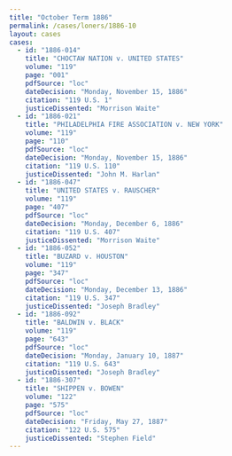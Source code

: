 ```yaml
---
title: "October Term 1886"
permalink: /cases/loners/1886-10
layout: cases
cases:
  - id: "1886-014"
    title: "CHOCTAW NATION v. UNITED STATES"
    volume: "119"
    page: "001"
    pdfSource: "loc"
    dateDecision: "Monday, November 15, 1886"
    citation: "119 U.S. 1"
    justiceDissented: "Morrison Waite"
  - id: "1886-021"
    title: "PHILADELPHIA FIRE ASSOCIATION v. NEW YORK"
    volume: "119"
    page: "110"
    pdfSource: "loc"
    dateDecision: "Monday, November 15, 1886"
    citation: "119 U.S. 110"
    justiceDissented: "John M. Harlan"
  - id: "1886-047"
    title: "UNITED STATES v. RAUSCHER"
    volume: "119"
    page: "407"
    pdfSource: "loc"
    dateDecision: "Monday, December 6, 1886"
    citation: "119 U.S. 407"
    justiceDissented: "Morrison Waite"
  - id: "1886-052"
    title: "BUZARD v. HOUSTON"
    volume: "119"
    page: "347"
    pdfSource: "loc"
    dateDecision: "Monday, December 13, 1886"
    citation: "119 U.S. 347"
    justiceDissented: "Joseph Bradley"
  - id: "1886-092"
    title: "BALDWIN v. BLACK"
    volume: "119"
    page: "643"
    pdfSource: "loc"
    dateDecision: "Monday, January 10, 1887"
    citation: "119 U.S. 643"
    justiceDissented: "Joseph Bradley"
  - id: "1886-307"
    title: "SHIPPEN v. BOWEN"
    volume: "122"
    page: "575"
    pdfSource: "loc"
    dateDecision: "Friday, May 27, 1887"
    citation: "122 U.S. 575"
    justiceDissented: "Stephen Field"
---
```

